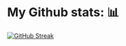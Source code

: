 

# My Github stats: 📊
[![GitHub Streak](https://streak-stats.demolab.com?user=CarlosGuzman01&theme=dark)](https://git.io/streak-stats)



